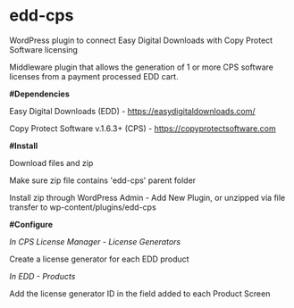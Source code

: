 # edd-cps
WordPress plugin to connect Easy Digital Downloads with Copy Protect Software licensing

Middleware plugin that allows the generation of 1 or more CPS software licenses from a payment processed
EDD cart.

**#Dependencies**

Easy Digital Downloads (EDD) - https://easydigitaldownloads.com/

Copy Protect Software v.1.6.3+ (CPS) - https://copyprotectsoftware.com

**#Install**

Download files and zip

Make sure zip file contains 'edd-cps' parent folder

Install zip through WordPress Admin - Add New Plugin, or unzipped via file transfer to wp-content/plugins/edd-cps

**#Configure**

*In CPS License Manager - License Generators*

Create a license generator for each EDD product

*In EDD - Products*

Add the license generator ID in the field added to each Product Screen
